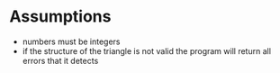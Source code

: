 # Assumptions
- numbers must be integers
- if the structure of the triangle is not valid the program will return all errors that it detects